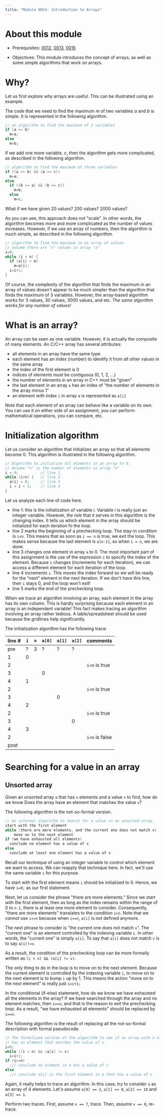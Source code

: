 ```yaml
---
title: "Module 0054: Introduction to Arrays"
---
```


# About this module

-   Prerequisites: [0012](../0012/mdModule.html), [0013](../0013/mdModule.html), [0016](../0016)

-   Objectives: This module introduces the concept of arrays, as well as
    some simple algorithms that work on arrays.

# Why?

Let us first explore why arrays are useful. This can be illustrated
using an example.

The code that we need to find the maximum $m$ of two variables $a$ and
$b$ is simple. It is represented in the following algorithm.

```c
// an algorithm to find the maximum of 2 variables
if (a >= b)
  m=a;
else
  m=b;
```

If we add one more variable, $c$, then the algorithm gets more
complicated, as described in the following algorithm.

```c
// algorithm to find the maximum of three variables
if ((a >= b) && (a >= c))
  m=a;
else
  if ((b >= a) && (b >= c))
    m=b;
  else
    m=c;
```

What if we have given 20 values? 200 values? 2000 values?

As you can see, this approach does not "scale". In other words, the
algorithm becomes more and more complicated as the number of values
increases. However, if we use an array of numbers, then the algorithm is
much simple, as described in the following algorithm.

```c
// algorithm to find the maximum in an array of values
// assume there are "n" values in array "a"
i=0;
while (i < n) {
  if (a[i] > m)
    m=a[i];
  i=i+1;
}
```

Of course, the complexity of the algorithm that finds the maximum in an array of values doesn't appear to be much simpler than the
algorithm that finds the maximum of 3 variables. However, the array-based algorithm
works for 3 values, 30 values, 3000
values, and etc. *The same algorithm works for any number of values!*

# What is an array?

An array can be seen as one variable. However, it is actually the
composite of many elements. An C/C++ array has several attributes:

-   all elements in an array have the same type
-   each element has an index (number) to identify it from all other values in the same array
-   the index of the first element is 0
-   indices of elements must be contiguous (0, 1, 2, ...)
-   the number of elements in an array in C++ must be "given"
-   the last element in an array `a` has an index of "the number of elements in the array minus 1"
-   an element with index `i` in array `a` is represented as `a[i]`

Note that each element of an array can behave like a variable on its
own. You can use it on either side of an assignment, you can perform
mathematical operations, you can compare, etc.

# Initialization algorithm

Let us consider an algorithm that initializes an array so that all
elements become 0. This algorithm is illustrated in the following algorithm.

```c
// Algorithm to initialize all elements in an array to 0.
// Assume "n" is the number of elements in array "a"
i = 0;          // line 1
while (i<n) {   // line 2
  a[i] = 0;     // line 3
  i = i + 1;    // line 4
}
```

Let us analyze each line of code here.

-   line 1: this is the initialization of variable
    $i$. Variable $i$ is really just an integer variable. However, *the
    role* that it serves in this algorithm is the changing index. It
    tells us which element in the array should be initialized for each
    iteration fo the loop.
-   line 2 marks the beginning of a prechecking loop.
    The stay-in condition is `i<n`. This means that as soon as
    `i == n` is true, we exit the loop. This makes sense because the last
    element is `a[n-1]`, so when `i = n`, we are done.
-   line 3 changes one element in array `a` to 0. The
    most important part of this assignment is the use of the expression
    `i` to specify the index of the element. Because `i` changes
    (increments for each iteration), we can access a different element
    for each iteration of the loop.
-   line 4 increments `i`. This moves the index forward so we will be ready for the "next" element in the next     iteration. If we don't have this line, then `i` stays 0, and the
    loop won't exit! 
-   line 5 marks the end of the prechecking loop.

When we trace an algorithm involving an array, each element in the array
has its own column. This is hardly surprising because each element in an
array *is* an independent variable! This fact makes tracing an
algorithm involving an array rather tedious. A table/spreadsheet should
be used because the gridlines help significantly.

The initialization algorithm has the following trace:

|line #|`i`|`n`|`a[0]`|`a[1]`|`a[2]`|comments|
|-|-|-|-|-|-|-|
|pre|?|3|?|?|?||
|1|0| | | | | |
|2| | | | | |`i<n` is true|
|3| | |0| | | |
|4|1| | | | | |
|2| | | | | |`i<n` is true|
|3| | | |0| | |
|4|2| | | | | |
|2| | | | | |`i<n` is true|
|3| | | | |0| |
|4|3| | | | | |
|2| | | | | |`i<n` is false|
|post| | | | | | |



# Searching for a value in an array

## Unsorted array

Given an unsorted array `a` that has `n` elements and a value `v` to find, how do we know
Does the array have an element that matches the value `v`?

The following algorithm is the not-so-formal version.

```c
// An informal algorithm to search for a value in an unsorted array.
start with the first element
while (there are more elements, and the current one does not match v)
    move on to the next element
if (we have exhausted all elements)
  conclude no element has a value of v
else
  conclude at least one element has a value of v
```

Recall our technique of using an integer variable to control which
element we want to access. We can reapply that technique here. In fact,
we'll use the same variable `i` for this purpose.

To start with the first element means `i` should be initialized to 0.
Hence, we have `i=0;` as our first statement.

Next, let us consider the phrase "there are more elements." Since we
start with the first element, then as long as the index remains within
the range of 0 to `n-1`, there is at least one more element to
consider. Consequently, "there are more elements" translates to the
condition `i<n`. Note that we *cannot* use `i<=n` because when
`i==n`, `a[i]` is not defined anymore.

The next phrase to consider is "the current one does not match `v`". The
"current one" is an element controlled by the indexing variable `i`. In
other words, the "current one" is simply `a[i]`. To say that `a[i]` does
not match `v` is to say `a[i]!=v`.

As a result, the condition of the prechecking loop can be more formally
written as `(i < n) && (a[i] != v)`.

The only thing to do in the loop is to move on to the next element. Because
the current element is controlled by the indexing variable `i`, to move
on to the next element is to bump `i` up by 1. This means the action
"move on to the next element" is really just `i=i+1;`

In the conditional (if-else) statement, how do we know we have
exhausted all the elements in the array? If we have searched through the
array and no element matches, then `i==n`, and that is the reason to exit
the prechecking loop. As a result, "we have exhausted all elements"
should be replaced by `i==n`.

The following algorithm is the result of replacing all the not-so-formal description with formal pseudocode.

```c
// The formalized version of the algorithm to see if an array with n elements
// has an element that matches the value of v
i=0;
while ((i < n) && (a[i] != v)
  i=i+1;
if (i==n)
  ;// conclude no element in a has a value of v
else
  ;// conclude a[i] is the first element in a that has a value of v
```

Again, it really helps to trace an algorithm. In this case, try to
consider `a` as an array of 4 elements. Let's assume `a[0] == 2`,
`a[1] == 0`, `a[2] == 10` and `a[3] == 1`.

Perform two traces. First, assume `v == 7`, trace. Then, assume `v == 0`,
re-trace.
